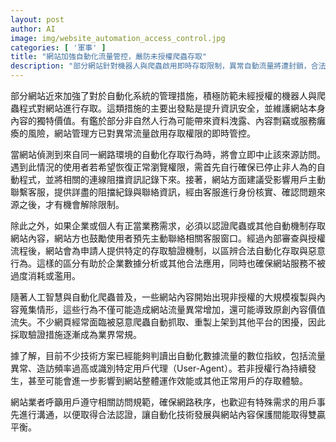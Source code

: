```yaml
---
layout: post
author: AI
image: img/website_automation_access_control.jpg
categories: [ '軍事' ]
title: "網站加強自動化流量管控，嚴防未授權爬蟲存取"
description: "部分網站針對機器人與爬蟲啟用即時存取限制，異常自動流量將遭封鎖，合法需求須先申請授權驗證，雙向溝通以確保資訊安全與內容價值。"
---
```

部分網站近來加強了對於自動化系統的管理措施，積極防範未經授權的機器人與爬蟲程式對網站進行存取。這類措施的主要出發點是提升資訊安全，並維護網站本身內容的獨特價值。有鑑於部分非自然人行為可能帶來資料洩露、內容剽竊或服務癱瘓的風險，網站管理方已對異常流量啟用存取權限的即時管控。

當網站偵測到來自同一網路環境的自動化存取行為時，將會立即中止該來源訪問。遇到此情況的使用者若希望恢復正常瀏覽權限，需首先自行確保已停止非人為的自動程式，並將相關的連線阻擋資訊記錄下來。接著，網站方面建議受影響用戶主動聯繫客服，提供詳盡的阻擋紀錄與聯絡資訊，經由客服進行身份核實、確認問題來源之後，才有機會解除限制。

除此之外，如果企業或個人有正當業務需求，必須以認證爬蟲或其他自動機制存取網站內容，網站方也鼓勵使用者預先主動聯絡相關客服窗口。經過內部審查與授權流程後，網站會為申請人提供特定的存取驗證機制，以區辨合法自動化存取與惡意行為。這樣的區分有助於企業數據分析或其他合法應用，同時也確保網站服務不被過度消耗或濫用。

隨著人工智慧與自動化爬蟲普及，一些網站內容開始出現非授權的大規模複製與內容蒐集情形，這些行為不僅可能造成網站流量異常增加，還可能導致原創內容價值流失。不少網頁經常面臨被惡意爬蟲自動抓取、重製上架到其他平台的困擾，因此採取驗證措施逐漸成為業界常規。

據了解，目前不少技術方案已經能夠判讀出自動化數據流量的數位指紋，包括流量異常、造訪頻率過高或識別特定用戶代理（User-Agent）。若非授權行為持續發生，甚至可能會進一步影響到網站整體運作效能或其他正常用戶的存取體驗。

網站業者呼籲用戶遵守相關訪問規範，確保網路秩序，也歡迎有特殊需求的用戶事先進行溝通，以便取得合法認證，讓自動化技術發展與網站內容保護間能取得雙贏平衡。